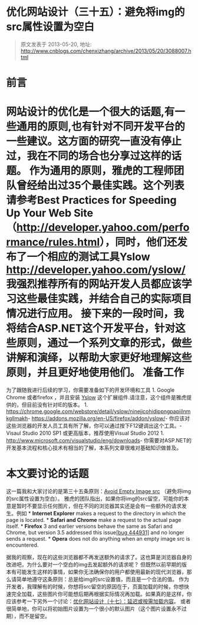 # 优化网站设计（三十五）：避免将img的src属性设置为空白 
> 原文发表于 2013-05-20, 地址: http://www.cnblogs.com/chenxizhang/archive/2013/05/20/3088007.html 


前言
==

 网站设计的优化是一个很大的话题,有一些通用的原则,也有针对不同开发平台的一些建议。这方面的研究一直没有停止过，我在不同的场合也分享过这样的话题。 作为通用的原则，雅虎的工程师团队曾经给出过35个最佳实践。这个列表请参考Best Practices for Speeding Up Your Web Site  （<http://developer.yahoo.com/performance/rules.html>），同时，他们还发布了一个相应的测试工具Yslow <http://developer.yahoo.com/yslow/> 我强烈推荐所有的网站开发人员都应该学习这些最佳实践，并结合自己的实际项目情况进行应用。 接下来的一段时间，我将结合ASP.NET这个开发平台，针对这些原则，通过一个系列文章的形式，做些讲解和演绎，以帮助大家更好地理解这些原则，并且更好地使用他们。 准备工作
====

 为了跟随我进行后续的学习，你需要准备如下的开发环境和工具 1. Google Chrome 或者firefox ，并且安装 [Yslow](http://yslow.org/ruleset-matrix/) 这个扩展组件.请注意，这个组件是雅虎提供的，但目前没有针对IE的版本。
	1. <https://chrome.google.com/webstore/detail/yslow/ninejjcohidippngpapiilnmkgllmakh>- <https://addons.mozilla.org/en-US/firefox/addon/yslow/>- 你应该对这些浏览器的开发人员工具有所了解，你可以通过按下F12键调出这个工具。- Visaul Studio 2010 SP1 或更高版本，推荐使用Visual Studio 2012
	1. <http://www.microsoft.com/visualstudio/eng/downloads>- 你需要对ASP.NET的开发基本流程和核心技术有相当的了解，本系列文章很难对基础知识做普及。

 本文要讨论的话题
========

 这一篇我和大家讨论的是第三十五条原则：[Avoid Empty Image src](http://developer.yahoo.com/performance/rules.html#emptysrc) （避免将img的src属性设置为空白）。 雅虎的团队指出，如果你将img的src留空，可能你的本意是暂时不要显示任何图片，但在不同的浏览器其实还是会有一些额外的请求发生。例如 * **Internet Explorer** makes a request to the directory in which the page is located. * **Safari and Chrome** make a request to the actual page itself. * **Firefox** 3 and earlier versions behave the same as Safari and Chrome, but version 3.5 addressed this issue[[bug 444931]](https://bugzilla.mozilla.org/show_bug.cgi?id=444931) and no longer sends a request. * **Opera** does not do anything when an empty image src is encountered.

 据我的观察，现在的这些浏览器都不再发送额外的请求了。这也算是浏览器自身的改进吧，为什么要对一个空白的img去发起额外的请求呢？ 但既然以前早期的版本有可能发生这样的事情，如果你无法确保你的用户都使用最新的现代浏览器，那么请简单地遵守这条原则：总是给img的src设置值，而且是一个合法的值。 作为开发者，我理解有的时候，你想将src留空的原因在于，页面加载的时候，你想快速完全加载，这些图片你可能想后期再根据实际情况再加载。如果真的是这样，你应该参考一下另外一个讨论：[优化网站设计（十七）：延迟或按需加载内容](http://www.cnblogs.com/chenxizhang/archive/2013/05/16/3081941.html)。 或者很简单地，你可以将初始图片设置为一个很小的默认图片（这个图片设置永不过期），而不是留空。



















